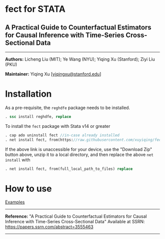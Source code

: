 # fect for STATA

## A Practical Guide to Counterfactual Estimators for Causal Inference with Time-Series Cross-Sectional Data

---

**Authors:** Licheng Liu (MIT); Ye Wang (NYU); Yiqing Xu (Stanford); Ziyi Liu (PKU)

**Maintainer:** Yiqing Xu [<yiqingxu@stanford.edu>]  

Installation
=======

As a pre-requisite, the `reghdfe` package needs to be installed. 

```Stata
. ssc install reghdfe, replace
```

To install the `fect` package with Stata v14 or greater

```Stata
. cap ado uninstall fect //in-case already installed
. net install fect, from(https://raw.githubusercontent.com/xuyiqing/fect_stata/master/) replace
```

If the above link is unaccessible for your device, use the "Download Zip" button above, unzip it to a local directory, and then replace the above `net install` with

```Stata
. net install fect, from(full_local_path_to_files) replace
```

How to use
=======

 [Examples](https://yiqingxu.org/packages/fect/stata/fect_md.html)
 
 ---

**Reference:** "A Practical Guide to Counterfactual Estimators for Causal Inference with Time-Series Cross-Sectional Data" Available at SSRN: https://papers.ssrn.com/abstract=3555463

---

